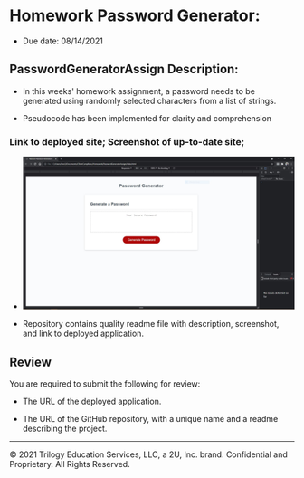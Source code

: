 # Homework Password Generator: 

* Due date: 08/14/2021


## PasswordGeneratorAssign Description:

* In this weeks' homework assignment, a password needs to be generated using randomly selected characters from a list of strings. 

* Pseudocode has been implemented for clarity and comprehension


### Link to deployed site; Screenshot of up-to-date site;

* ![Screenshot of live password generator site](PasswordGeneratorAssign..JPG)


* Repository contains quality readme file with description, screenshot, and link to deployed application.

## Review

You are required to submit the following for review:

* The URL of the deployed application.

* The URL of the GitHub repository, with a unique name and a readme describing the project.

- - -
© 2021 Trilogy Education Services, LLC, a 2U, Inc. brand. Confidential and Proprietary. All Rights Reserved.
